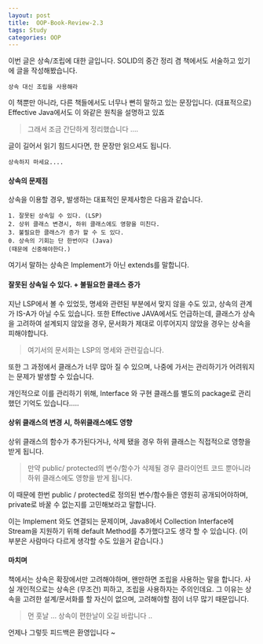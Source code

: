 ```yaml
---
layout: post
title:  OOP-Book-Review-2.3
tags: Study 
categories: OOP  
---   
```


이번 글은 상속/조립에 대한 글입니다.
SOLID의 중간 정리 겸 책에서도 서술하고 있기에 글을 작성해봤습니다.

    상속 대신 조립을 사용해라  

이 책뿐만 아니라, 다른 책들에서도 너무나 뻔히 말하고 있는 문장입니다. 
(대표적으로) Effective Java에서도 이 와같은 원칙을 설명하고 있죠 

> 그래서 조금 간단하게 정리했습니다 .... 

글이 길어서 읽기 힘드시다면, 한 문장만 읽으셔도 됩니다.  

    상속하지 마세요....  

#### 상속의 문제점     

상속을 이용할 경우, 발생하는 대표적인 문제사항은 다음과 같습니다.   

    1. 잘못된 상속일 수 있다. (LSP)
    2. 상위 클래스 변경시, 하위 클래스에도 영향을 미친다.
    3. 불필요한 클래스가 증가 할 수 도 있다.
    0. 상속의 기회는 단 한번이다 (Java) 
    (때문에 신중해야한다.)

여기서 말하는 상속은 Implement가 아닌 extends를 말합니다.   

#### 잘못된 상속일 수 있다. + 불필요한 클래스 증가 

지난 LSP에서 볼 수 있었듯, 명세와 관련된 부분에서 맞지 않을 수도 있고, 상속의 관계가 IS-A가 아닐 수도 있습니다. 
또한 Effective JAVA에서도 언급하는데, 클래스가 상속을 고려하여 설계되지 않았을 경우, 문서화가 제대로 이루어지지 않았을 경우는 상속을 피해야합니다.

> 여기서의 문서화는 LSP의 명세와 관련깊습니다.    

또한 그 과정에서 클래스가 너무 많아 질 수 있으며, 나중에 가서는 관리하기가 어려워지는 문제가 발생할 수 있습니다. 

개인적으로 이를 관리하기 위해, Interface 와 구현 클래스를 별도의 package로 관리했던 기억도 있습니다..... 

#### 상위 클래스의 변경 시, 하위클래스에도 영향

상위 클래스의 함수가 추가된다거나, 삭제 됐을 경우 하위 클래스는 직접적으로 영향을 받게 됩니다. 

> 만약 public/ protected의 변수/함수가 삭제될 경우 클라이언트 코드 뿐아니라 하위 클래스에도 영향을 받게 됩니다.   
 
이 때문에 한번 public / protected로 정의된 변수/함수들은 영원히 공개되어야하며, private로 바꿀 수 없는지를 고민해보라고 말합니다.   

이는 Implement 와도 연결되는 문제이며, Java8에서 Collection Interface에 Stream을 지원하기 위해 default Method를 추가했다고도 생각 할 수 있습니다.
(이 부분은 사람마다 다르게 생각할 수도 있을거 같습니다.)

#### 마치며     

책에서는 상속은 확장에서만 고려해야하며, 왠만하면 조립을 사용하는 말을 합니다.
사실 개인적으로는 상속은 (무조건) 피하고, 조립을 사용하자는 주의인데요.
그 이유는 상속을 고려한 설계/문서화를 할 자신이 없으며, 고려해야할 점이 너무 많기 때문입니다. 

> 먼 훗날 ... 상속이 편한날이 오길 바랍니다 ..

언제나 그렇듯 피드백은 환영입니다 ~  



